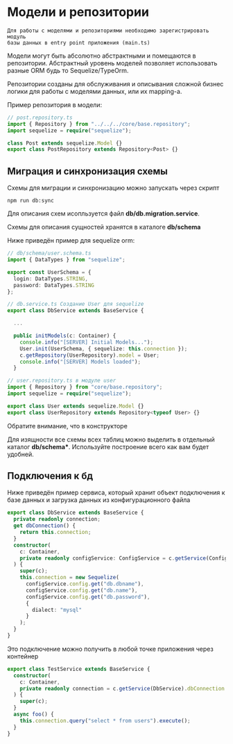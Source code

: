 # Модели и репозитории

```
Для работы с моделями и репозиториями необходимо зарегистрировать модуль
базы данных в entry point приложения (main.ts)
```

Модели могут быть абсолютно абстрактными и помещаются в репозитории. Абстрактный уровень моделей позволяет использовать
разные ORM будь то Sequelize/TypeOrm.

Репозитории созданы для обслуживания и описывания сложной бизнес логики для работы с моделями данных, или их mapping-а.

Пример репозитория в модели:

```ts
// post.repository.ts
import { Repository } from "../../../core/base.repository";
import sequelize = require("sequelize");

class Post extends sequelize.Model {}
export class PostRepository extends Repository<Post> {}
```

## Миграция и синхронизация схемы

Схемы для миграции и синхронизацию можно запускать через скрипт

`npm run db:sync`

Для описания схем исопльзуется файл **db/db.migration.service**.

Схемы для описания сущностей хранятся в каталоге **db/schema**

Ниже приведён пример для sequelize orm:

```ts
// db/schema/user.schema.ts
import { DataTypes } from "sequelize";

export const UserSchema = {
  login: DataTypes.STRING,
  password: DataTypes.STRING
};

// db.service.ts Создание User для sequelize
export class DbService extends BaseService {

  ...

  public initModels(c: Container) {
    console.info("[SERVER] Initial Models...");
    User.init(UserSchema, { sequelize: this.connection });
    c.getRepository(UserRepository).model = User;
    console.info("[SERVER] Models loaded");
  }

// user.repository.ts в модуле user
import { Repository } from "core/base.repository";
import sequelize = require("sequelize");

export class User extends sequelize.Model {}
export class UserRepository extends Repository<typeof User> {}
```

Обратите внимание, что в конструкторе

Для изящности все схемы всех таблиц можно выделить в отдельный каталог **db/schema\***. Используйте построение всего как вам будет удобней.

## Подключения к бд

Ниже приведён пример сервиса, который хранит объект подключения к базе данных и загрузка данных из конфигурационного файла

```ts
export class DbService extends BaseService {
  private readonly connection;
  get dbConnection() {
    return this.connection;
  }
  constructor(
    c: Container,
    private readonly configService: ConfigService = c.getService(ConfigService)
  ) {
    super(c);
    this.connection = new Sequelize(
      configService.config.get("db.dbname"),
      configService.config.get("db.name"),
      configService.config.get("db.password"),
      {
        dialect: "mysql"
      }
    );
  }
}
```

Это подключение можно получить в любой точке приложения через контейнер

```ts
export class TestService extends BaseService {
  constructor(
    c: Container,
    private readonly connection = c.getService(DbService).dbConnection
  ) {
    super(c);
  }
  async foo() {
    this.connection.query("select * from users").execute();
  }
}
```

